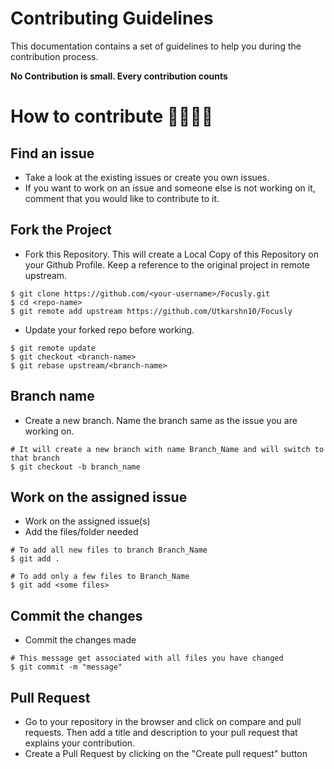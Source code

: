 # Contributing Guidelines  

This documentation contains a set of guidelines to help you during the contribution process.

**No Contribution is small. Every contribution counts**

# How to contribute 👩‍💻👨‍💻

## Find an issue

- Take a look at the existing issues or create you own issues.
- If you want to work on an issue and someone else is not working on it, comment that you would like to contribute to it. 

## Fork the Project

- Fork this Repository. This will create a Local Copy of this Repository on your Github Profile. Keep a reference to the original project in remote upstream.

```
$ git clone https://github.com/<your-username>/Focusly.git
$ cd <repo-name>  
$ git remote add upstream https://github.com/Utkarshn10/Focusly
```

- Update your forked repo before working.

```
$ git remote update  
$ git checkout <branch-name>  
$ git rebase upstream/<branch-name>  
```

## Branch name

- Create a new branch. Name the branch same as the issue you are working on.

```
# It will create a new branch with name Branch_Name and will switch to that branch 
$ git checkout -b branch_name  
```

## Work on the assigned issue

- Work on the assigned issue(s)
- Add the files/folder needed

```
# To add all new files to branch Branch_Name  
$ git add .  

# To add only a few files to Branch_Name
$ git add <some files>
```


## Commit the changes

- Commit the changes made

```
# This message get associated with all files you have changed  
$ git commit -m "message"  
```

## Pull Request

- Go to your repository in the browser and click on compare and pull requests. Then add a title and description to your pull request that explains your contribution.
- Create a Pull Request by clicking on the "Create pull request" button





